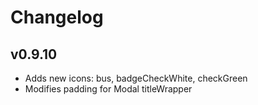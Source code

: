 # Changelog

## v0.9.10

- Adds new icons: bus, badgeCheckWhite, checkGreen
- Modifies padding for Modal titleWrapper
